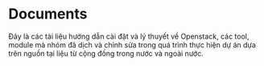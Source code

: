 Documents
=========

Đây là các tài liệu hướng dẫn cài đặt và lý thuyết về Openstack, các tool, module mà nhóm đã dịch và chỉnh sửa trong quá trình thực hiện dự án dựa trên nguồn tại liệu từ cộng đồng trong nước và ngoài nước.
